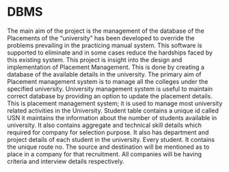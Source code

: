 # DBMS

The main aim of the project is the management of the database of the Placements of the “university” has been developed to override the problems prevailing in the practicing manual system. This software is supported to eliminate and in some cases reduce the hardships faced by this existing system. This project is insight into the design and implementation of Placement Management. This is done by creating a database of the available details in the university. The primary aim of Placement management system is to manage all the colleges under the specified university.  University management system is useful to maintain correct database by providing an option to update the placement details. This is placement management system; it is used to manage most university related activities in the University. 
Student table contains a unique id called USN it maintains the information about the number of students available in university. It also contains aggregate and technical skill details which required for company for selection purpose. It also has department and project details of each student in the university. Every student. It contains the unique route no. The source and destination will be mentioned as to place in a company for that recruitment. All companies will be having criteria and interview details respectively.

